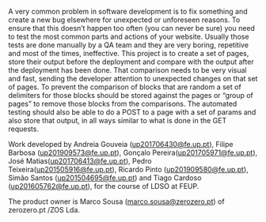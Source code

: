 A very common problem in software development is to fix something and create a new bug elsewhere for unexpected or unforeseen reasons. To ensure that this doesn’t happen too often (you can never be sure) you need to test the most common parts and actions of your website. Usually those tests are done manually by a QA team and they are very boring, repetitive and most of the times, ineffective. This project is to create a set of pages, store their output before the deployment and compare with the output after the deployment has been done. That comparison needs to be very visual and fast, sending the developer attention to unexpected changes on that set of pages. To prevent the comparison of blocks that are random a set of delimiters for those blocks should be stored against the pages or “group of pages” to remove those blocks from the comparisons. The automated testing should also be able to do a POST to a page with a set of params and also store that output, in all ways similar to what is done in the GET requests.

Work developed by Andreia Gouveia (up201706430@fe.up.pt), Filipe Barbosa (up201909573@fe.up.pt), Gonçalo Pereira(up201705971@fe.up.pt), José Matias(up201706413@fe.up.pt), Pedro Teixeira(up201505916@fe.up.pt), Ricardo Pinto (up201909580@fe.up.pt), Simão Santos (up201504695@fe.up.pt) and Tiago Cardoso (up201605762@fe.up.pt), for the course of LDSO at FEUP. 

The product owner is Marco Sousa (marco.sousa@zerozero.pt) of zerozero.pt /ZOS Lda.